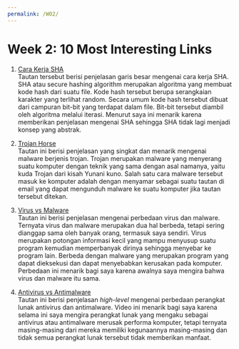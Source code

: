 ```yaml
---
permalink: /W02/
---
```

# Week 2: 10 Most Interesting Links

1. [Cara Kerja SHA](https://www.youtube.com/watch?v=DMtFhACPnTY)\
Tautan tersebut berisi penjelasan garis besar mengenai cara kerja SHA. SHA atau secure hashing algorithm merupakan algoritma 
yang membuat kode hash dari suatu file. Kode hash tersebut berupa serangkaian karakter yang terlihat random. Secara umum kode
hash tersebut dibuat dari campuran bit-bit yang terdapat dalam file. Bit-bit tersebut diambil oleh algoritma melalui iterasi.
Menurut saya ini menarik karena memberikan penjelasan mengenai SHA sehingga SHA tidak lagi menjadi konsep yang abstrak.

2. [Trojan Horse](https://www.youtube.com/watch?v=pzOM8sc2RPU)\
Tautan ini berisi penjelasan yang singkat dan menarik mengenai malware berjenis trojan. Trojan merupakan malware yang menyerang
suatu komputer dengan teknik yang sama dengan asal namanya, yaitu kuda Trojan dari kisah Yunani kuno. Salah satu cara malware
tersebut masuk ke komputer adalah dengan menyamar sebagai suatu tautan di email yang dapat mengunduh malware ke suatu komputer
jika tautan tersebut ditekan.

3. [Virus vs Malware](https://www.youtube.com/watch?v=fKxuKWsA_JI)\
Tautan ini berisi penjelasan mengenai perbedaan virus dan malware. Ternyata virus dan malware merupakan dua hal berbeda, tetapi
sering dianggap sama oleh banyak orang, termasuk saya sendiri. Virus merupakan potongan informasi kecil yang mampu menyusup suatu
program kemudian memperbanyak dirinya sehingga menyebar ke program lain. Berbeda dengan malware yang merupakan program yang
dapat dieksekusi dan dapat menyebabkan kerusakan pada komputer. Perbedaan ini menarik bagi saya karena awalnya saya mengira bahwa
virus dan malware itu sama.

4. [Antivirus vs Antimalware](https://www.youtube.com/watch?v=67-5bzc_GKE)\
Tautan ini berisi penjelasan *high-level* mengenai perbedaan perangkat lunak antivirus dan antimalware. Video ini menarik bagi saya
karena selama ini saya mengira perangkat lunak yang mengaku sebagai antivirus atau antimalware merusak performa komputer, tetapi
ternyata masing-masing dari mereka memiliki kegunaannya masing-masing dan tidak semua perangkat lunak tersebut tidak memberikan
manfaat.

